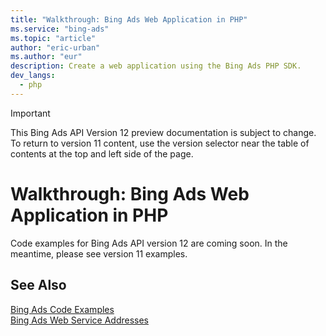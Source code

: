 ```yaml
---
title: "Walkthrough: Bing Ads Web Application in PHP"
ms.service: "bing-ads"
ms.topic: "article"
author: "eric-urban"
ms.author: "eur"
description: Create a web application using the Bing Ads PHP SDK.
dev_langs:
  - php
---
```

> [!IMPORTANT]
> This Bing Ads API Version 12 preview documentation is subject to change. To return to version 11 content, use the version selector near the table of contents at the top and left side of the page.

# Walkthrough: Bing Ads Web Application in PHP
Code examples for Bing Ads API version 12 are coming soon. In the meantime, please see version 11 examples.

## See Also
[Bing Ads Code Examples](code-examples.md)  
[Bing Ads Web Service Addresses](web-service-addresses.md)  

